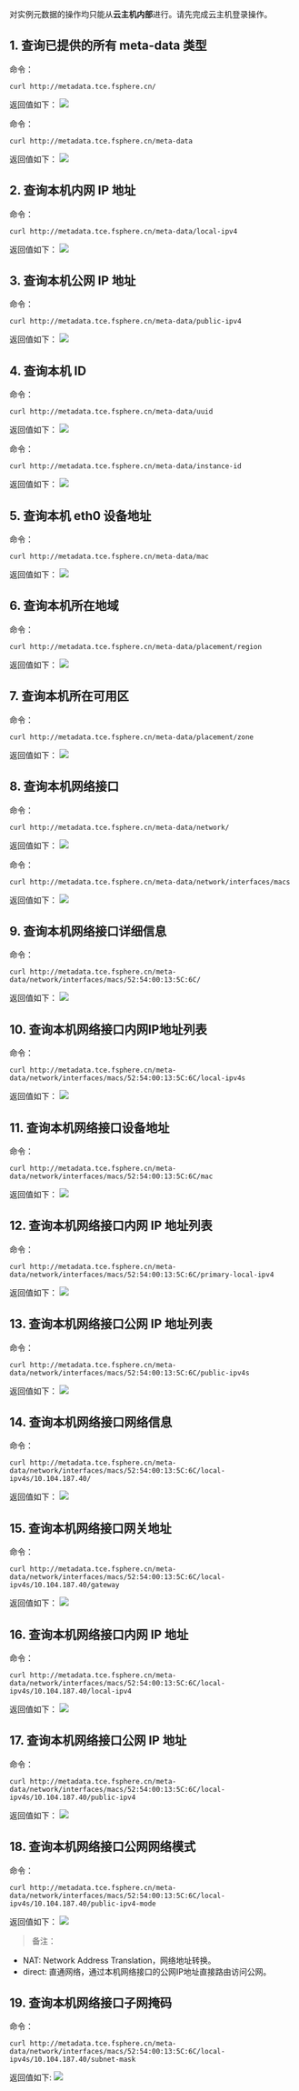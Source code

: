 对实例元数据的操作均只能从**云主机内部**进行。请先完成云主机登录操作。

## 1. 查询已提供的所有 meta-data 类型
命令：
```
curl http://metadata.tce.fsphere.cn/
```
返回值如下：
 ![](http://imgcache.tcecqpoc.fsphere.cn/image/mc.qcloudimg.com/static/img/16ca44e2a77f6204637d41c58106bae0/1.1.jpg)

命令：
```
curl http://metadata.tce.fsphere.cn/meta-data
```
返回值如下：
 ![](http://imgcache.tcecqpoc.fsphere.cn/image/mc.qcloudimg.com/static/img/98f7dfb2b963302179d14b380c337908/1.2.jpg)

## 2. 查询本机内网 IP 地址
命令：
```
curl http://metadata.tce.fsphere.cn/meta-data/local-ipv4
```
返回值如下：
 ![](http://imgcache.tcecqpoc.fsphere.cn/image/mc.qcloudimg.com/static/img/29c8b724f9b0dd013791b76b392b8515/2.jpg)

## 3. 查询本机公网 IP 地址
命令：
```
curl http://metadata.tce.fsphere.cn/meta-data/public-ipv4
```
返回值如下：
 ![](http://imgcache.tcecqpoc.fsphere.cn/image/mc.qcloudimg.com/static/img/479e61f940d534c3a8a3c47ab51e40d1/3.jpg)

## 4. 查询本机 ID
命令：
```
curl http://metadata.tce.fsphere.cn/meta-data/uuid
```
返回值如下：
 ![](http://imgcache.tcecqpoc.fsphere.cn/image/mc.qcloudimg.com/static/img/ab13becde6cecd9aa20ecaadf1531b51/4.1.jpg)

命令：
```
curl http://metadata.tce.fsphere.cn/meta-data/instance-id
```
返回值如下：
 ![](http://imgcache.tcecqpoc.fsphere.cn/image/mc.qcloudimg.com/static/img/f97d021073490943bedb3b1b7bc592a3/4.2.jpg)

## 5. 查询本机 eth0 设备地址
命令：
```
curl http://metadata.tce.fsphere.cn/meta-data/mac
```
返回值如下：
 ![](http://imgcache.tcecqpoc.fsphere.cn/image/mc.qcloudimg.com/static/img/18a9525df29eba8a14e996cfae870171/5.jpg)

## 6. 查询本机所在地域
命令：
```
curl http://metadata.tce.fsphere.cn/meta-data/placement/region
```
返回值如下：
 ![](http://imgcache.tcecqpoc.fsphere.cn/image/mc.qcloudimg.com/static/img/6dffc561829ea2bfdb911f1642d8f27b/6.jpg)

## 7. 查询本机所在可用区
命令：
```
curl http://metadata.tce.fsphere.cn/meta-data/placement/zone
```
返回值如下：
 ![](http://imgcache.tcecqpoc.fsphere.cn/image/mc.qcloudimg.com/static/img/50ff964c9ced130937b4da50f3d3be80/7.jpg)

## 8. 查询本机网络接口
命令：
```
curl http://metadata.tce.fsphere.cn/meta-data/network/
```
返回值如下：
 ![](http://imgcache.tcecqpoc.fsphere.cn/image/mc.qcloudimg.com/static/img/ca12b20583f602d75a541d1a43452c2d/8.1.jpg)

命令：
```
curl http://metadata.tce.fsphere.cn/meta-data/network/interfaces/macs
```
返回值如下：
 ![](http://imgcache.tcecqpoc.fsphere.cn/image/mc.qcloudimg.com/static/img/ced32a2fee5e5282cd038d4034fb11a0/8.2.jpg)

## 9. 查询本机网络接口详细信息
命令：
```
curl http://metadata.tce.fsphere.cn/meta-data/network/interfaces/macs/52:54:00:13:5C:6C/
```
返回值如下：
 ![](http://imgcache.tcecqpoc.fsphere.cn/image/mc.qcloudimg.com/static/img/4ee3cd5e1bcba00e846282aab4e352a0/9.jpg)

## 10. 查询本机网络接口内网IP地址列表
命令：
```
curl http://metadata.tce.fsphere.cn/meta-data/network/interfaces/macs/52:54:00:13:5C:6C/local-ipv4s
```
返回值如下：
 ![](http://imgcache.tcecqpoc.fsphere.cn/image/mc.qcloudimg.com/static/img/8a7e0b0e41a65b683f2f530131a45d07/10.jpg)

## 11. 查询本机网络接口设备地址
命令：
```
curl http://metadata.tce.fsphere.cn/meta-data/network/interfaces/macs/52:54:00:13:5C:6C/mac
```
返回值如下：
 ![](http://imgcache.tcecqpoc.fsphere.cn/image/mc.qcloudimg.com/static/img/0627af2fbc1aada52f5821f92d200f44/11.jpg)

## 12. 查询本机网络接口内网 IP 地址列表
命令：
```
curl http://metadata.tce.fsphere.cn/meta-data/network/interfaces/macs/52:54:00:13:5C:6C/primary-local-ipv4
```
返回值如下：
![](http://imgcache.tcecqpoc.fsphere.cn/image/mc.qcloudimg.com/static/img/5458ecf47ec14ba9151e95d7eaa2efd4/12.jpg)

## 13. 查询本机网络接口公网 IP 地址列表
命令：
```
curl http://metadata.tce.fsphere.cn/meta-data/network/interfaces/macs/52:54:00:13:5C:6C/public-ipv4s
```
返回值如下：
![](http://imgcache.tcecqpoc.fsphere.cn/image/mc.qcloudimg.com/static/img/19fa044afd25b8714b38312c7b3eef6c/13.jpg)

## 14. 查询本机网络接口网络信息
命令：
```
curl http://metadata.tce.fsphere.cn/meta-data/network/interfaces/macs/52:54:00:13:5C:6C/local-ipv4s/10.104.187.40/
```
返回值如下：
 ![](http://imgcache.tcecqpoc.fsphere.cn/image/mc.qcloudimg.com/static/img/5c0b23aa98661c533b2ee9cfae3a79cd/14.jpg)

## 15. 查询本机网络接口网关地址
命令：
```
curl http://metadata.tce.fsphere.cn/meta-data/network/interfaces/macs/52:54:00:13:5C:6C/local-ipv4s/10.104.187.40/gateway
```
返回值如下：
 ![](http://imgcache.tcecqpoc.fsphere.cn/image/mc.qcloudimg.com/static/img/d297cd00f025c845111a50ee9874612d/15.jpg)

## 16. 查询本机网络接口内网 IP 地址
命令：
```
curl http://metadata.tce.fsphere.cn/meta-data/network/interfaces/macs/52:54:00:13:5C:6C/local-ipv4s/10.104.187.40/local-ipv4
```
返回值如下：
 ![](http://imgcache.tcecqpoc.fsphere.cn/image/mc.qcloudimg.com/static/img/24470fccb042eb877763a03100da8a10/16.jpg)

## 17. 查询本机网络接口公网 IP 地址
命令：
```
curl http://metadata.tce.fsphere.cn/meta-data/network/interfaces/macs/52:54:00:13:5C:6C/local-ipv4s/10.104.187.40/public-ipv4
```
返回值如下：
 ![](http://imgcache.tcecqpoc.fsphere.cn/image/mc.qcloudimg.com/static/img/c0344e7c89ab0643884d8ac2b859711b/17.jpg)

## 18. 查询本机网络接口公网网络模式
命令：
```
curl http://metadata.tce.fsphere.cn/meta-data/network/interfaces/macs/52:54:00:13:5C:6C/local-ipv4s/10.104.187.40/public-ipv4-mode
```
返回值如下：
 ![](http://imgcache.tcecqpoc.fsphere.cn/image/mc.qcloudimg.com/static/img/115617733703e99602627bb3ce1f32cc/18.jpg)

> 备注：
- NAT: Network Address Translation，网络地址转换。
- direct: 直通网络，通过本机网络接口的公网IP地址直接路由访问公网。

## 19. 查询本机网络接口子网掩码
命令：
```
curl http://metadata.tce.fsphere.cn/meta-data/network/interfaces/macs/52:54:00:13:5C:6C/local-ipv4s/10.104.187.40/subnet-mask
```
返回值如下:
 ![](http://imgcache.tcecqpoc.fsphere.cn/image/mc.qcloudimg.com/static/img/ca9589a75e2a04859e3004e4b72ee967/19.jpg)




